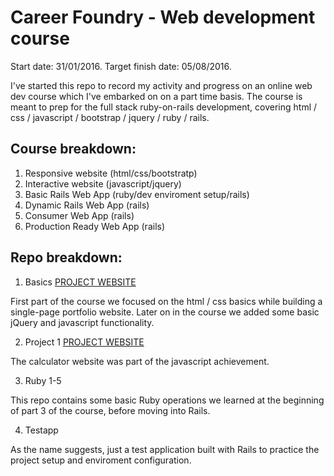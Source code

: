 # Career Foundry - Web development course
Start date: 31/01/2016.
Target finish date: 05/08/2016.

I've started this repo to record my activity and progress on an online web dev course which I've embarked on on a part time basis. 
The course is meant to prep for the full stack ruby-on-rails development, covering html / css / javascript / bootstrap / jquery / ruby / rails.

## Course breakdown:
1. Responsive website (html/css/bootstratp)
2. Interactive website (javascript/jquery)
3. Basic Rails Web App (ruby/dev enviroment setup/rails)
4. Dynamic Rails Web App (rails)
5. Consumer Web App (rails)
6. Production Ready Web App (rails)

## Repo breakdown:
1. Basics [PROJECT WEBSITE](https://mariusz-borowiak.bitballoon.com/)

  First part of the course we focused on the html / css basics while building a single-page portfolio website. 
  Later on in the course we added some basic jQuery and javascript functionality.
  
2. Project 1 [PROJECT WEBSITE](http://calculatorjs.bitballoon.com/)

  The calculator website was part of the javascript achievement.
  
3. Ruby 1-5

  This repo contains some basic Ruby operations we learned at the beginning of part 3 of the course, before moving into Rails.
  
4. Testapp

  As the name suggests, just a test application built with Rails to practice the project setup and enviroment configuration.
